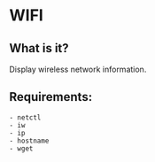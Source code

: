 # WIFI

## What is it?

Display wireless network information.

## Requirements:

```    
- netctl
- iw
- ip
- hostname
- wget
```
